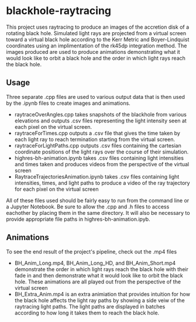# blackhole-raytracing 

This project uses raytracing to produce an images of the accretion disk of a rotating black hole. Simulated light rays are projected from a virtual screen toward a virtual black hole according to the Kerr Metric and Boyer-Lindquist coordinates using an implimentation of the rk45dp integration method. The images produced are used to produce animations demonstrating what it would look like to orbit a black hole and the order in which light rays reach the black hole.

## Usage

Three separate .cpp files are used to various output data that is then used by the .ipynb files to create images and animations.
- raytraceOverAngles.cpp takes snapshots of the blackhole from various elevations and outputs .csv files representing the light intensity seen at each pixel on the virtual screen.
- raytraceForTimes.cpp outputs a .csv file that gives the time taken by each light ray to reach termination starting from the virtual screen.
- raytraceForLightPaths.cpp outputs .csv files containing the cartesian coordinate positions of the light rays over the course of their simulation.
- highres-bh-animation.ipynb takes .csv files containing light intensities and times taken and produces videos from the perspective of the virtual screen
- RaytraceTrajectoriesAnimation.ipynb takes .csv files containing light intensities, times, and light paths to produce a video of the ray trajectory for each pixel on the virtual screen 

 All of these files used should be fairly easy to run from the command line or a Jupyter Notebook. Be sure to allow the .cpp and .h files to access eachother by placing them in the same directory. It will also be necessary to provide appropriate file paths in highres-bh-animation.ipyb.
 
## Animations

To see the end result of the project's pipeline, check out the .mp4 files
- BH_Anim_Long.mp4, BH_Anim_Long_HD, and BH_Anim_Short.mp4 demonstrate the order in which light rays reach the black hole with their fade in and then demonstrate what it would look like to orbit the black hole. These animations are all played out from the perspective of the virtual screen
- BH_Extra_Anim.mp4 is an extra animiation that provides intuition for how the black hole affects the light ray paths by showing a side veiw of the raytracing light paths. The light paths are displayed in batches according to how long it takes them to reach the black hole.
